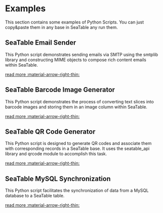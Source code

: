 # Examples

This section contains some examples of Python Scripts. You can just copy&paste them in any base in SeaTable any run them.

## SeaTable Email Sender

This Python script demonstrates sending emails via SMTP using the smtplib library and constructing MIME objects to compose rich content emails within SeaTable.

[read more :material-arrow-right-thin:](/scripts/python/examples/send_email/)

## SeaTable Barcode Image Generator

This Python script demonstrates the process of converting text slices into barcode images and storing them in an image column within SeaTable.

[read more :material-arrow-right-thin:](/scripts/python/examples/generate_barcode/)

## SeaTable QR Code Generator

This Python script is designed to generate QR codes and associate them with corresponding records in a SeaTable base. It uses the seatable_api library and qrcode module to accomplish this task.

[read more :material-arrow-right-thin:](/scripts/python/examples/generate_qrcode/)

## SeaTable MySQL Synchronization

This Python script facilitates the synchronization of data from a MySQL database to a SeaTable table.

[read more :material-arrow-right-thin:](/scripts/python/examples/sync_mysql/)
